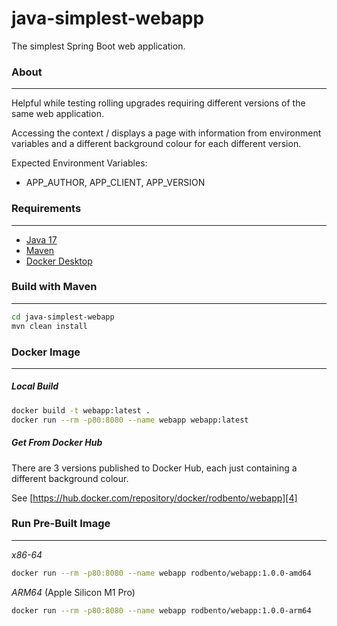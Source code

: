 # java-simplest-webapp

The simplest Spring Boot web application.

### About
---

Helpful while testing rolling upgrades requiring different versions of the same web application.

Accessing the context / displays a page with information from environment variables and a different background colour for each different version.

Expected Environment Variables:

- APP_AUTHOR, APP_CLIENT, APP_VERSION

### Requirements
---

- [Java 17][1]
- [Maven][2]
- [Docker Desktop][3]

### Build with Maven
---

```bash
cd java-simplest-webapp
mvn clean install
```

### Docker Image
---

##### Local Build

```bash
docker build -t webapp:latest .
docker run --rm -p80:8080 --name webapp webapp:latest
```

##### Get From Docker Hub

There are 3 versions published to Docker Hub, each just containing a different background colour.

See [https://hub.docker.com/repository/docker/rodbento/webapp][4]


### Run Pre-Built Image
---


*x86-64*
```bash
docker run --rm -p80:8080 --name webapp rodbento/webapp:1.0.0-amd64
```

*ARM64* (Apple Silicon M1 Pro)

```bash
docker run --rm -p80:8080 --name webapp rodbento/webapp:1.0.0-arm64
```

[1]:https://jdk.java.net/17/
[2]:https://maven.apache.org
[3]:https://www.docker.com/
[4]:https://hub.docker.com/repository/docker/rodbento/webapp

